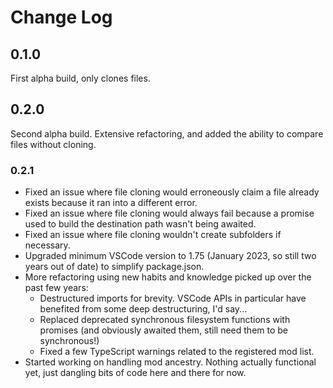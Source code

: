 # Change Log

## 0.1.0

First alpha build, only clones files.

## 0.2.0

Second alpha build. Extensive refactoring, and added the ability to compare files without cloning.

### 0.2.1

- Fixed an issue where file cloning would erroneously claim a file already exists because it ran into a different error.
- Fixed an issue where file cloning would always fail because a promise used to build the destination path wasn't being awaited.
- Fixed an issue where file cloning wouldn't create subfolders if necessary.
- Upgraded minimum VSCode version to 1.75 (January 2023, so still two years out of date) to simplify package.json.
- More refactoring using new habits and knowledge picked up over the past few years:
    - Destructured imports for brevity. VSCode APIs in particular have benefited from some deep destructuring, I'd say...
    - Replaced deprecated synchronous filesystem functions with promises (and obviously awaited them, still need them to be synchronous!)
    - Fixed a few TypeScript warnings related to the registered mod list.
- Started working on handling mod ancestry. Nothing actually functional yet, just dangling bits of code here and there for now.